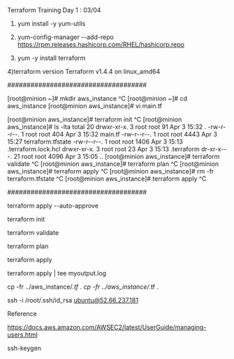 Terraform Training Day 1 : 03/04

1) yum install -y yum-utils

2) yum-config-manager --add-repo https://rpm.releases.hashicorp.com/RHEL/hashicorp.repo

3) yum -y install terraform

4)terraform version
Terraform v1.4.4
on linux_amd64


####################################

[root@minion ~]# mkdir aws_instance    ^C
[root@minion ~]# cd aws_instance
[root@minion aws_instance]# vi main.tf

[root@minion aws_instance]# terraform init   ^C
[root@minion aws_instance]# ls -lta
total 20
drwxr-xr-x.  3 root root   91 Apr  3 15:32 .
-rw-r--r--.  1 root root  404 Apr  3 15:32 main.tf
-rw-r--r--.  1 root root 4443 Apr  3 15:27 terraform.tfstate
-rw-r--r--.  1 root root 1406 Apr  3 15:13 .terraform.lock.hcl
drwxr-xr-x.  3 root root   23 Apr  3 15:13 .terraform
dr-xr-x---. 21 root root 4096 Apr  3 15:05 ..
[root@minion aws_instance]# terraform validate     ^C
[root@minion aws_instance]# terraform plan        ^C
[root@minion aws_instance]# terraform apply    ^C
[root@minion aws_instance]# rm -fr terraform.tfstate   ^C
[root@minion aws_instance]# terraform apply   ^C


####################################

terraform apply --auto-approve

terraform init

terraform validate

terraform plan

terraform apply

terraform apply | tee myoutput.log

cp -fr ../aws_instance/*.tf .
cp -fr ../aws_instance/*.tf .

ssh -i /root/.ssh/id_rsa ubuntu@52.66.237.181



Reference

https://docs.aws.amazon.com/AWSEC2/latest/UserGuide/managing-users.html


ssh-keygen